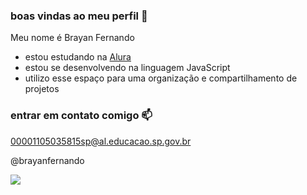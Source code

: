 ### boas vindas ao meu perfil 🖤
Meu nome é Brayan Fernando

- estou estudando na [Alura](https://www.alura.com.br/)
- estou se desenvolvendo na linguagem JavaScript
- utilizo esse espaço para uma organização e compartilhamento de projetos

### entrar em contato comigo 📫
00001105035815sp@al.educacao.sp.gov.br

@brayanfernando

![](https://tenor.com/pt-BR/view/sulk-mad-angry-hmp-cat-gif-17529533)
